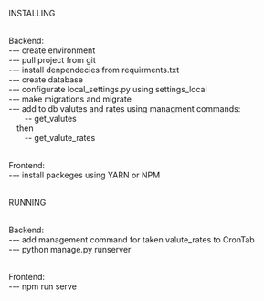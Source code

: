 INSTALLING</br></br>

Backend:</br>
  --- create environment</br>
  --- pull project from git</br>
  --- install denpendecies from requirments.txt</br>
  --- create database</br>
  --- configurate local_settings.py using settings_local</br>
  --- make migrations and migrate</br>
  --- add to db valutes and rates using managment commands:</br>
        &emsp;&emsp;-- get_valutes</br>
      &emsp;then</br>
        &emsp;&emsp;-- get_valute_rates</br></br>
        
Frontend:</br>
  --- install packeges using YARN or NPM</br></br>
  
 
RUNNING</br></br>
 
Backend:</br>
  --- add management command for taken valute_rates to CronTab</br>
  --- python manage.py runserver</br></br>
  
Frontend:</br>
  --- npm run serve</br>
